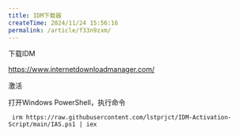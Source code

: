 ```yaml
---
title: IDM下载器
createTime: 2024/11/24 15:56:16
permalink: /article/f33n9zxm/
---
```

下载IDM

https://www.internetdownloadmanager.com/

激活

打开Windows PowerShell，执行命令

```shell
 irm https://raw.githubusercontent.com/lstprjct/IDM-Activation-Script/main/IAS.ps1 | iex
```

